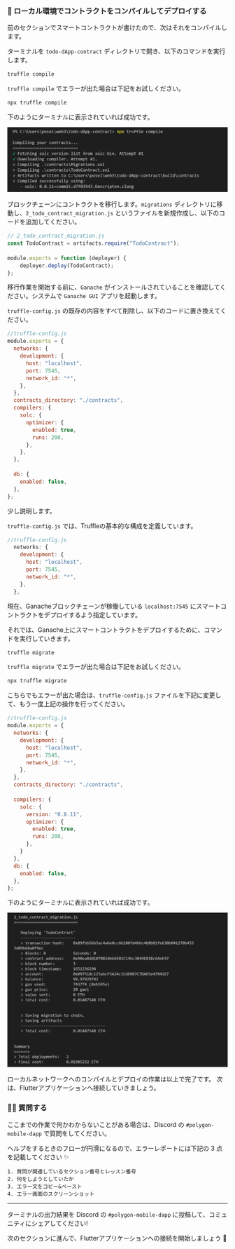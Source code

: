 ### 🐣 ローカル環境でコントラクトをコンパイルしてデプロイする

前のセクションでスマートコントラクトが書けたので、次はそれをコンパイルします。

ターミナルを `todo-dApp-contract` ディレクトリで開き、以下のコマンドを実行します。

```bash
truffle compile
```

`truffle compile` でエラーが出た場合は下記をお試しください。

```bash
npx truffle compile
```

下のようにターミナルに表示されていれば成功です。

![](/public/images/203-Polygon-Mobile-dApp/section-1/1_3_01.png)

ブロックチェーンにコントラクトを移行します。`migrations` ディレクトリに移動し、`2_todo_contract_migration.js` というファイルを新規作成し、以下のコードを追加してください。

```js
// 2_todo_contract_migration.js
const TodoContract = artifacts.require("TodoContract");

module.exports = function (deployer) {
    deployer.deploy(TodoContract);
};
```

移行作業を開始する前に、`Ganache` がインストールされていることを確認してください。システムで `Ganache GUI` アプリを起動します。

`truffle-config.js` の既存の内容をすべて削除し、以下のコードに置き換えてください。

```js
//truffle-config.js
module.exports = {
  networks: {
    development: {
      host: "localhost",
      port: 7545,
      network_id: "*",
    },
  },
  contracts_directory: "./contracts",
  compilers: {
    solc: {
      optimizer: {
        enabled: true,
        runs: 200,
      },
    },
  },

  db: {
    enabled: false,
  },
};
```

少し説明します。

`truffle-config.js` では、Truffleの基本的な構成を定義しています。

```js
//truffle-config.js
  networks: {
    development: {
      host: "localhost",
      port: 7545,
      network_id: "*",
    },
  },
```

現在、Ganacheブロックチェーンが稼働している `localhost:7545` にスマートコントラクトをデプロイするよう指定しています。

それでは、Ganache上にスマートコントラクトをデプロイするために、コマンドを実行していきます。

```bash
truffle migrate
```

`truffle migrate` でエラーが出た場合は下記をお試しください。

```bash
npx truffle migrate
```

こちらでもエラーが出た場合は、`truffle-config.js` ファイルを下記に変更して、もう一度上記の操作を行ってください。

```js
//truffle-config.js
module.exports = {
  networks: {
    development: {
      host: "localhost",
      port: 7545,
      network_id: "*",
    },
  },
  contracts_directory: "./contracts",

  compilers: {
    solc: {
      version: "0.8.11",
      optimizer: {
        enabled: true,
        runs: 200,
      },
    }
  },
  db: {
    enabled: false,
  },
};
```
下のようにターミナルに表示されていれば成功です。

![](/public/images/203-Polygon-Mobile-dApp/section-1/1_3_02.png)

ローカルネットワークへのコンパイルとデプロイの作業は以上で完了です。
次は、Flutterアプリケーションへ接続していきましょう。
### 🙋‍♂️ 質問する

ここまでの作業で何かわからないことがある場合は、Discord の `#polygon-mobile-dapp` で質問をしてください。

ヘルプをするときのフローが円滑になるので、エラーレポートには下記の 3 点を記載してください ✨

```
1. 質問が関連しているセクション番号とレッスン番号
2. 何をしようとしていたか
3. エラー文をコピー&ペースト
4. エラー画面のスクリーンショット
```

---
ターミナルの出力結果を Discord の `#polygon-mobile-dapp` に投稿して、コミュニティにシェアしてください!

次のセクションに進んで、Flutterアプリケーションへの接続を開始しましょう 🎉
